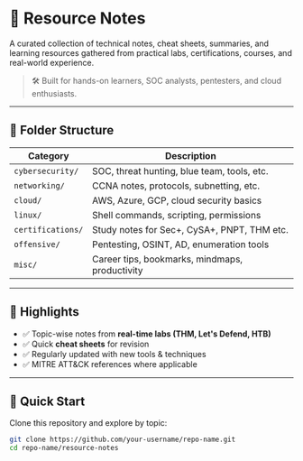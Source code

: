 
# 🧠 Resource Notes

A curated collection of technical notes, cheat sheets, summaries, and learning resources gathered from practical labs, certifications, courses, and real-world experience.

> 🛠 Built for hands-on learners, SOC analysts, pentesters, and cloud enthusiasts.

---

## 📂 Folder Structure

| Category         | Description                                     |
|------------------|-------------------------------------------------|
| `cybersecurity/` | SOC, threat hunting, blue team, tools, etc.     |
| `networking/`    | CCNA notes, protocols, subnetting, etc.         |
| `cloud/`         | AWS, Azure, GCP, cloud security basics          |
| `linux/`         | Shell commands, scripting, permissions          |
| `certifications/`| Study notes for Sec+, CySA+, PNPT, THM etc.     |
| `offensive/`     | Pentesting, OSINT, AD, enumeration tools        |
| `misc/`          | Career tips, bookmarks, mindmaps, productivity  |

---

## 📌 Highlights

- ✅ Topic-wise notes from **real-time labs (THM, Let's Defend, HTB)**
- ✅ Quick **cheat sheets** for revision
- ✅ Regularly updated with new tools & techniques
- ✅ MITRE ATT&CK references where applicable

---

## 🚀 Quick Start

Clone this repository and explore by topic:

```bash
git clone https://github.com/your-username/repo-name.git
cd repo-name/resource-notes
